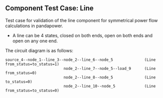 <!--
SPDX-FileCopyrightText: Contributors to the Power Grid Model project <powergridmodel@lfenergy.org>

SPDX-License-Identifier: MPL-2.0
-->

## Component Test Case: Line

Test case for validation of the line component for symmetrical power flow calculations in pandapower.

- A line can be 4 states, closed on both ends, open on both ends and open on any one end.

The circuit diagram is as follows:

```
source_4--node_1--line_3--node_2--line_6--node_5              (Line from_status=to_status=1)
                          node_2--line_7--node_5--load_9      (Line from_status=0)
                          node_2--line_8--node_5              (Line to_status=0)
                          node_2--line_10--node_5             (Line from_status=to_status=0)
```
